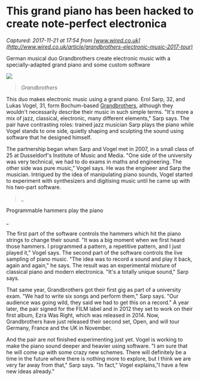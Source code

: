 # This grand piano has been hacked to create note-perfect electronica

_Captured: 2017-11-21 at 17:54 from [www.wired.co.uk](http://www.wired.co.uk/article/grandbrothers-electronic-music-2017-tour)_

German musical duo Grandbrothers create electronic music with a specially-adapted grand piano and some custom software

![](https://wi-images.condecdn.net/image/NjKjPVYVZw4/crop/1620/landscape)

> _Grandbrothers_

This duo makes electronic music using a grand piano. Erol Sarp, 32, and Lukas Vogel, 31, form Bochum-based [Grandbrothers](https://www.grandbrothersmusic.com), although they wouldn't necessarily describe their music in such simple terms. "It's more a mix of jazz, classical, electronic, many different elements," Sarp says. The pair have contrasting roles: trained jazz musician Sarp plays the piano while Vogel stands to one side, quietly shaping and sculpting the sound using software that he designed himself.

The partnership began when Sarp and Vogel met in 2007, in a small class of 25 at Dusseldorf's Institute of Music and Media. "One side of the university was very technical, we had to do exams in maths and engineering. The other side was pure music," Vogel says. He was the engineer and Sarp the musician. Intrigued by the idea of manipulating piano sounds, Vogel started to experiment with synthesizers and digitising music until he came up with his two-part software.

> _

Programmable hammers play the piano

_

The first part of the software controls the hammers which hit the piano strings to change their sound. "It was a big moment when we first heard those hammers. I programmed a pattern, a repetitive pattern, and I just played it," Vogel says. The second part of the software controls the live sampling of piano music. "The idea was to record a sound and play it back, again and again," he says. The result was an experimental mixture of classical piano and modern electronica. "It's a totally unique sound," Sarp says.

That same year, Grandbrothers got their first gig as part of a university exam. "We had to write six songs and perform them," Sarp says. "Our audience was going wild, they said we had to get this on a record." A year later, the pair signed for the FILM label and in 2012 they set to work on their first album, Ezra Was Right, which was released in 2014. Now, Grandbrothers have just released their second set, Open, and will tour Germany, France and the UK in November.

And the pair are not finished experimenting just yet. Vogel is working to make the piano sound deeper and heavier using software. "I am sure that he will come up with some crazy new schemes. There will definitely be a time in the future where there is nothing more to explore, but I think we are very far away from that," Sarp says. "In fact," Vogel explains,"I have a few new ideas already."
